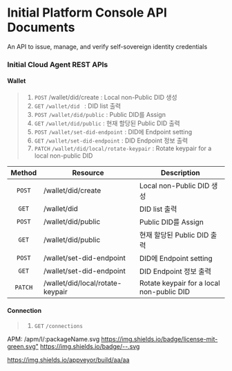 # Initial Platform Console API Documents
An API to issue, manage, and verify self-sovereign identity credentials

### Initial Cloud Agent REST APIs

#### Wallet
> 1. `POST` /wallet​/did​/create : Local non-Public DID 생성
> 2. `GET`  ```/wallet/did ```              : DID list 출력
> 3. `POST` ```/wallet/did/public```        : Public DID를 Assign
> 4. `GET` ```/wallet/did/public```         : 현재 할당된 Public DID 출력
> 5. `POST` ```/wallet/set-did-endpoint```  : DID에 Endpoint setting
> 6. `GET` ```/wallet/set-did-endpoint```   : DID Endpoint 정보 출력
> 7. `PATCH` ```/wallet/did/local/rotate-keypair```    : Rotate keypair for a local non-public DID

   Method  | Resource | Description 
  :---: | --- | --- 
  `POST` | /wallet​/did​/create | Local non-Public DID 생성 
  `GET` | /wallet/did | DID list 출력 
  `POST` | /wallet/did/public | Public DID를 Assign 
  `GET` | /wallet/did/public | 현재 할당된 Public DID 출력 
  `POST` | /wallet/set-did-endpoint | DID에 Endpoint setting 
  `GET` | /wallet/set-did-endpoint | DID Endpoint 정보 출력 
  `PATCH` | /wallet/did/local/rotate-keypair | Rotate keypair for a local non-public DID 

#### Connection
> 1. `GET` `/connections` 

APM: /apm/l/:packageName.svg
<https://img.shields.io/badge/license-mit-green.svg"> 
https://img.shields.io/badge/--.svg 

https://img.shields.io/appveyor/build/aa/aa